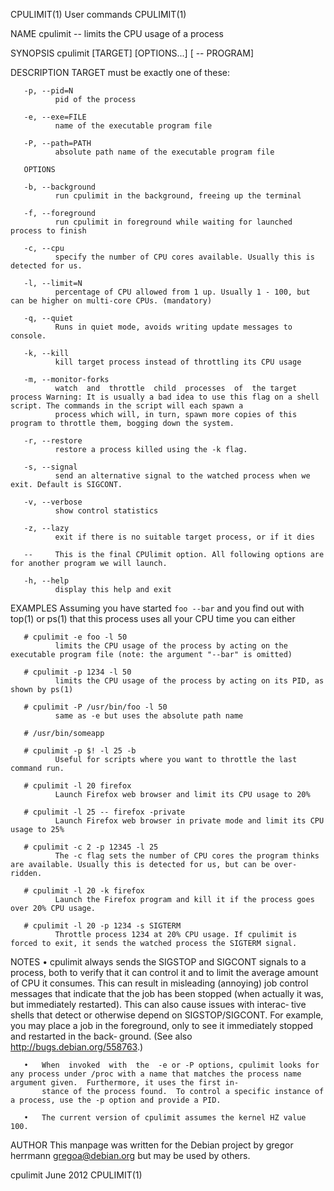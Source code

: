 CPULIMIT(1)                                                                              User commands                                                                              CPULIMIT(1)

NAME
       cpulimit -- limits the CPU usage of a process

SYNOPSIS
       cpulimit [TARGET] [OPTIONS...] [ -- PROGRAM]

DESCRIPTION
       TARGET must be exactly one of these:

       -p, --pid=N
              pid of the process

       -e, --exe=FILE
              name of the executable program file

       -P, --path=PATH
              absolute path name of the executable program file

       OPTIONS

       -b, --background
              run cpulimit in the background, freeing up the terminal

       -f, --foreground
              run cpulimit in foreground while waiting for launched process to finish

       -c, --cpu
              specify the number of CPU cores available. Usually this is detected for us.

       -l, --limit=N
              percentage of CPU allowed from 1 up. Usually 1 - 100, but can be higher on multi-core CPUs. (mandatory)

       -q, --quiet
              Runs in quiet mode, avoids writing update messages to console.

       -k, --kill
              kill target process instead of throttling its CPU usage

       -m, --monitor-forks
              watch  and  throttle  child  processes  of  the target process Warning: It is usually a bad idea to use this flag on a shell script. The commands in the script will each spawn a
              process which will, in turn, spawn more copies of this program to throttle them, bogging down the system.

       -r, --restore
              restore a process killed using the -k flag.

       -s, --signal
              send an alternative signal to the watched process when we exit. Default is SIGCONT.

       -v, --verbose
              show control statistics

       -z, --lazy
              exit if there is no suitable target process, or if it dies

       --     This is the final CPUlimit option. All following options are for another program we will launch.

       -h, --help
              display this help and exit

EXAMPLES
       Assuming you have started `foo --bar` and you find out with top(1) or ps(1) that this process uses all your CPU time you can either

       # cpulimit -e foo -l 50
              limits the CPU usage of the process by acting on the executable program file (note: the argument "--bar" is omitted)

       # cpulimit -p 1234 -l 50
              limits the CPU usage of the process by acting on its PID, as shown by ps(1)

       # cpulimit -P /usr/bin/foo -l 50
              same as -e but uses the absolute path name

       # /usr/bin/someapp

       # cpulimit -p $! -l 25 -b
              Useful for scripts where you want to throttle the last command run.

       # cpulimit -l 20 firefox
              Launch Firefox web browser and limit its CPU usage to 20%

       # cpulimit -l 25 -- firefox -private
              Launch Firefox web browser in private mode and limit its CPU usage to 25%

       # cpulimit -c 2 -p 12345 -l 25
              The -c flag sets the number of CPU cores the program thinks are available. Usually this is detected for us, but can be over-ridden.

       # cpulimit -l 20 -k firefox
              Launch the Firefox program and kill it if the process goes over 20% CPU usage.

       # cpulimit -l 20 -p 1234 -s SIGTERM
              Throttle process 1234 at 20% CPU usage. If cpulimit is forced to exit, it sends the watched process the SIGTERM signal.

NOTES
       •   cpulimit always sends the SIGSTOP and SIGCONT signals to a process, both to verify that it can control it and to limit the average amount of CPU it consumes.  This  can  result  in
           misleading  (annoying) job control messages that indicate that the job has been stopped (when actually it was, but immediately restarted).  This can also cause issues with interac‐
           tive shells that detect or otherwise depend on SIGSTOP/SIGCONT.   For example, you may place a job in the foreground, only to see it immediately stopped and restarted in the  back‐
           ground.  (See also <http://bugs.debian.org/558763>.)

       •   When  invoked  with  the  -e or -P options, cpulimit looks for any process under /proc with a name that matches the process name argument given.  Furthermore, it uses the first in‐
           stance of the process found.  To control a specific instance of a process, use the -p option and provide a PID.

       •   The current version of cpulimit assumes the kernel HZ value 100.

AUTHOR
       This manpage was written for the Debian project by gregor herrmann <gregoa@debian.org> but may be used by others.

cpulimit                                                                                   June 2012                                                                                CPULIMIT(1)
